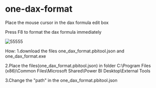 # one-dax-format


Place the mouse cursor in the dax formula edit box

Press F8 to format the dax formula immediately

![55555](C:\Users\L\Desktop\55555.gif)


How:
1.download the files one_dax_format.pbitool.json and one_dax_format.exe

2.Place the files(one_dax_format.pbitool.json) in folder C:\Program Files (x86)\Common Files\Microsoft Shared\Power BI Desktop\External Tools

3.Change the "path" in the one_dax_format.pbitool.json